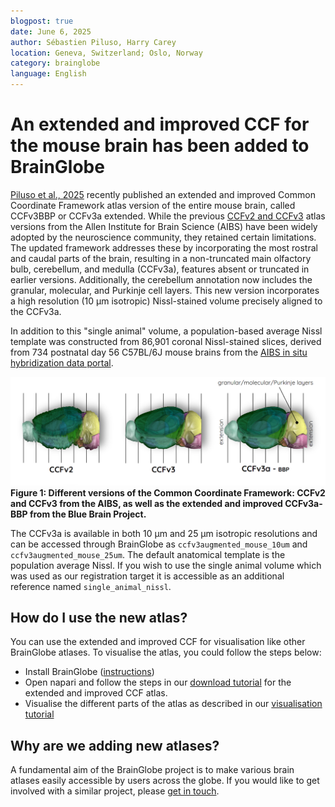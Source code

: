 ```yaml
---
blogpost: true
date: June 6, 2025
author: Sébastien Piluso, Harry Carey
location: Geneva, Switzerland; Oslo, Norway
category: brainglobe
language: English
---
```

# An extended and improved CCF for the mouse brain has been added to BrainGlobe

[Piluso et al., 2025](https://doi.org/10.1162/imag_a_00565) recently published an extended and improved Common Coordinate Framework atlas version of the entire mouse brain, called CCFv3BBP or CCFv3a extended. While the previous [CCFv2 and CCFv3](https://doi.org/10.1016/j.cell.2020.04.007) atlas versions from the Allen Institute for Brain Science (AIBS) have been widely adopted by the neuroscience community, they retained certain limitations. The updated framework addresses these by incorporating the most rostral and caudal parts of the brain, resulting in a non-truncated main olfactory bulb, cerebellum, and medulla (CCFv3a), features absent or truncated in earlier versions. Additionally, the cerebellum annotation now includes the granular, molecular, and Purkinje cell layers. This new version incorporates a high resolution (10 µm isotropic) Nissl-stained volume precisely aligned to the CCFv3a.

In addition to this "single animal" volume, a population-based average Nissl template was constructed from 86,901 coronal Nissl-stained slices, derived from 734 postnatal day 56 C57BL/6J mouse brains from the [AIBS in situ hybridization data portal](https://www.nature.com/articles/nature05453).


![Lateral views of CCFv2, CCFv3, and CCFv3a annotations](./images/ccfv3a.png)
**Figure 1: Different versions of the Common Coordinate Framework: CCFv2 and CCFv3 from the AIBS, as well as the extended and improved CCFv3a-BBP from the Blue Brain Project.**


The CCFv3a is available in both 10 µm and 25 µm isotropic resolutions and can be accessed through BrainGlobe as `ccfv3augmented_mouse_10um` and `ccfv3augmented_mouse_25um`. The default anatomical template is the population average Nissl. If you wish to use the single animal volume which was used as our registration target it is accessible as an additional reference named `single_animal_nissl`. 

## How do I use the new atlas?

You can use the extended and improved CCF for visualisation like other BrainGlobe atlases. To visualise the atlas, you could follow the steps below:

* Install BrainGlobe ([instructions](/documentation/index))
* Open napari and follow the steps in our [download tutorial](/tutorials/manage-atlases-in-GUI.md) for the extended and improved CCF atlas.
* Visualise the different parts of the atlas as described in our [visualisation tutorial](/tutorials/visualise-atlas-napari)

## Why are we adding new atlases?

A fundamental aim of the BrainGlobe project is to make various brain atlases easily accessible by users across the globe. If you would like to get involved with a similar project, please [get in touch](/contact).
